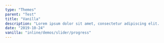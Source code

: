 ```yaml
---
type: "Themes"
parent: "Test"
title: "Vanilla"
description: "Lorem ipsum dolor sit amet, consectetur adipiscing elit. Nunc tempus laoreet leo sit amet iaculis."
date: "2019-10-24"
vanilla: "inline/demos/slider/progress"
---
```

